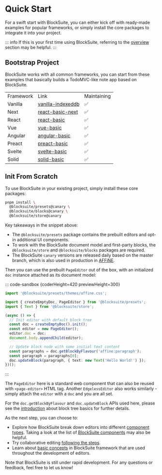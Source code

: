 # Quick Start

For a swift start with BlockSuite, you can either kick off with ready-made examples for popular frameworks, or simply install the core packages to integrate it into your project.

::: info
If this is your first time using BlockSuite, referring to the [overview](./overview) section may be helpful.
:::

## Bootstrap Project

BlockSuite works with all common frameworks, you can start from these examples that basically builds a TodoMVC-like note app based on BlockSuite.

<table>
  <tr>
    <td>Framework</td>
    <td>Link</td>
    <td>Maintaining</td>
  </tr>
  <tr>
    <td><Icon name="TypeScript" />Vanilla</td>
    <td><a href="https://github.com/toeverything/blocksuite/tree/master/examples/vanilla-indexeddb" target="_blank">vanilla-indexeddb</a></td>
    <td>✅</td>
  </tr>
  <tr>
    <td><Icon name="Next" />Next</td>
    <td><a href="https://github.com/toeverything/blocksuite/tree/master/examples/react-basic-next" target="_blank">react-basic-next</a></td>
    <td>✅</td>
  </tr>
  <tr>
    <td><Icon name="React" />React</td>
    <td><a href="https://github.com/toeverything/blocksuite/tree/master/examples/react-basic" target="_blank">react-basic</a></td>
    <td>✅</td>
  </tr>
  <tr>
    <td><Icon name="Vue" />Vue</td>
    <td><a href="https://github.com/toeverything/blocksuite/tree/master/examples/vue-basic" target="_blank">vue-basic</a></td>
    <td>✅</td>
  </tr>
  <tr>
    <td><Icon name="Angular" />Angular</td>
    <td><a href="https://github.com/toeverything/blocksuite/tree/master/examples/angular-basic" target="_blank">angular-basic</a></td>
    <td>✅</td>
  </tr>
  <tr>
    <td><Icon name="Preact" icon="https://raw.githubusercontent.com/preactjs/preact-www/master/src/assets/branding/symbol.svg" />Preact</td>
    <td><a href="https://github.com/toeverything/blocksuite/tree/master/examples/preact-basic" target="_blank">preact-basic</a></td>
    <td>✅</td>
  </tr>
  <tr>
    <td><Icon name="Svelte" />Svelte</td>
    <td><a href="https://github.com/toeverything/blocksuite/tree/master/examples/svelte-basic" target="_blank">svelte-basic</a></td>
    <td>✅</td>
  </tr>
  <tr>
    <td><Icon name="Solid" icon="https://www.solidjs.com/img/favicons/favicon-32x32.png" />Solid</td>
    <td><a href="https://github.com/toeverything/blocksuite/tree/master/examples/solid-basic" target="_blank">solid-basic</a></td>
    <td>✅</td>
  </tr>
</table>

## Init From Scratch

To use BlockSuite in your existing project, simply install these core packages:

```sh
pnpm install \
  @blocksuite/presets@canary \
  @blocksuite/blocks@canary \
  @blocksuite/store@canary
```

Key takeaways in the snippet above:

- The `@blocksuite/presets` package contains the prebuilt editors and opt-in additional UI components.
- To work with the BlockSuite document model and first-party blocks, the `@blocksuite/store` and `@blocksuite/blocks` packages are required.
- The BlockSuite `canary` versions are released daily based on the master branch, which is also used in production in [AFFiNE](https://github.com/toeverything/AFFiNE).

Then you can use the prebuilt `PageEditor` out of the box, with an initialized `doc` instance attached as its document model:

::: code-sandbox {coderHeight=420 previewHeight=300}

```ts /index.ts [active]
import '@blocksuite/presets/themes/affine.css';

import { createEmptyDoc, PageEditor } from '@blocksuite/presets';
import { Text } from '@blocksuite/store';

(async () => {
  // Init editor with default block tree
  const doc = createEmptyDoc().init();
  const editor = new PageEditor();
  editor.doc = doc;
  document.body.appendChild(editor);

  // Update block node with some initial text content
  const paragraphs = doc.getBlockByFlavour('affine:paragraph');
  const paragraph = paragraphs[0];
  doc.updateBlock(paragraph, { text: new Text('Hello World!') });
})();
```

:::

The `PageEditor` here is a standard web component that can also be reused with `<page-editor>` HTML tag. Another `EdgelessEditor` also works similarly - simply attach the `editor` with a `doc` and you are all set.

For the `doc.getBlockByFlavour` and `doc.updateBlock` APIs used here, please see the [introduction](./working-with-block-tree#block-tree-basics) about block tree basics for further details.

As the next step, you can choose to:

- Explore how BlockSuite break down editors into different [component types](./component-types). Taking a look at the list of [BlockSuite components](../components/overview) may also be helpful.
- Try collaborative editing [following the steps](https://github.com/toeverything/blocksuite/blob/master/BUILDING.md#test-collaboration).
- Learn about [basic concepts](./working-with-block-tree) in BlockSuite framework that are used throughout the development of editors.

Note that BlockSuite is still under rapid development. For any questions or feedback, feel free to let us know!
